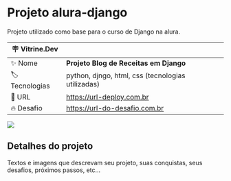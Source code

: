# Projeto alura-django

Projeto utilizado como base para o curso de Django na alura.

| :placard: Vitrine.Dev |     |
| -------------  | --- |
| :sparkles: Nome        | **Projeto Blog de Receitas em Django**
| :label: Tecnologias | python, djngo, html, css (tecnologias utilizadas)
| :rocket: URL         | https://url-deploy.com.br
| :fire: Desafio     | https://url-do-desafio.com.br

<!-- Inserir imagem com a #vitrinedev ao final do link -->
![](https://via.placeholder.com/1200x500.png?text=imagem+lindona+do+meu+projeto#vitrinedev)

## Detalhes do projeto

Textos e imagens que descrevam seu projeto, suas conquistas, seus desafios, próximos passos, etc...
